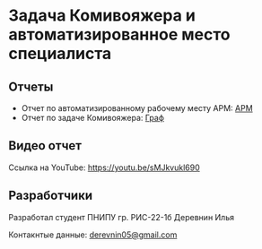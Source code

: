 # Задача Комивояжера и автоматизированное место специалиста
## Отчеты

- Отчет по автоматизированному рабочему месту АРМ: [АРМ](/reports/ARM.MD)
- Отчет по задаче Комивояжера: [Граф](/reports/Graph.MD)

## Видео отчет
Ссылка на YouTube: https://youtu.be/sMJkvukl690

## Разработчики
Разработал студент ПНИПУ гр. РИС-22-1б Деревнин Илья 

Контакнтые данные: derevnin05@gmail.com
